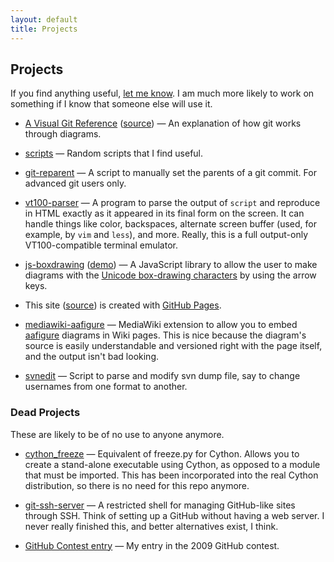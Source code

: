 ```yaml
---
layout: default
title: Projects
---
```


## Projects

If you find anything useful, [let me know](mailto:lodatom@gmail.com).  I am
much more likely to work on something if I know that someone else will use it.

* [A Visual Git Reference](http://marklodato.github.io/visual-git-guide/)
  ([source](http://github.com/MarkLodato/vt100-parser))
  — An explanation of how git works through diagrams.

* [scripts](http://github.com/MarkLodato/scripts)
  — Random scripts that I find useful.

* [git-reparent](http://github.com/MarkLodato/git-reparent)
  — A script to manually set the parents of a git commit.  For advanced git
  users only.

* [vt100-parser](http://github.com/MarkLodato/vt100-parser)
  — A program to parse the output of `script` and reproduce in HTML exactly
  as it appeared in its final form on the screen.  It can handle things like
  color, backspaces, alternate screen buffer (used, for example, by `vim` and
  `less`), and more.  Really, this is a full output-only VT100-compatible
  terminal emulator.

* [js-boxdrawing](http://github.com/MarkLodato/js-boxdrawing)
  ([demo](http://marklodato.github.io/js-boxdrawing))
  — A JavaScript library to allow the user to make diagrams with the [Unicode
  box-drawing characters][box] by using the arrow keys.

* This site ([source](http://github.com/MarkLodato/marklodato.github.com)) is
  created with [GitHub Pages](http://pages.github.com).

* [mediawiki-aafigure](http://github.com/MarkLodato/mediawiki-aafigure)
  — MediaWiki extension to allow you to embed [aafigure] diagrams in Wiki
  pages.  This is nice because the diagram's source is easily
  understandable and versioned right with the page itself, and the output
  isn't bad looking.

* [svnedit](http://github.com/MarkLodato/svnedit)
  — Script to parse and modify svn dump file, say to change usernames from one
  format to another.

[aafigure]: http://packages.python.org/aafigure/
[box]: http://en.wikipedia.org/wiki/Box-drawing_character


### Dead Projects

These are likely to be of no use to anyone anymore.

* [cython_freeze](http://github.com/MarkLodato/cython_freeze)
  — Equivalent of freeze.py for Cython. Allows you to create a stand-alone
  executable using Cython, as opposed to a module that must be imported.  This
  has been incorporated into the real Cython distribution, so there is no need
  for this repo anymore.

* [git-ssh-server](http://github.com/MarkLodato/git-ssh-server)
  — A restricted shell for managing GitHub-like sites through SSH.  Think of
  setting up a GitHub without having a web server.  I never really finished
  this, and better alternatives exist, I think.

* [GitHub Contest entry](http://github.com/MarkLodato/gh-contest)
  — My entry in the 2009 GitHub contest.

